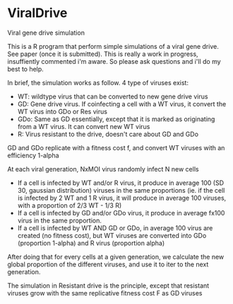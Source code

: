 # ViralDrive
Viral gene drive simulation

This is a R program that perform simple simulations of a viral gene drive. See paper (once it is submitted).
This is really a work in progress, insuffiently commented i'm aware. So please ask questions and i'll do my best to help.

In brief, the simulation works as follow.
4 type of viruses exist:
- WT: wildtype virus that can be converted to new gene drive virus
- GD: Gene drive virus. If coinfecting a cell with a WT virus, it convert the WT virus into GDo or Res virus
- GDo: Same as GD essentially, except that it is marked as originating from a WT virus. It can convert new WT virus
- R: Virus resistant to the drive, doesn't care about GD and GDo

GD and GDo replicate with a fitness cost f, and convert WT viruses with an efficiency 1-alpha

At each viral generation, NxMOI virus randomly infect N new cells
- If a cell is infected by WT and/or R virus, it produce in average 100 (SD 30, gaussian distribution) viruses in the same proportions (ie. if the cell is infected by 2 WT and 1 R virus, it will produce in average 100 viruses, with a proportion of 2/3 WT - 1/3 R) 
- If a cell is infected by GD and/or GDo virus, it produce in average fx100 virus in the same proportion. 
- If a cell is infected by WT AND GD or GDo, in average 100 virus are created (no fitness cost), but WT viruses are converted into GDo (proportion 1-alpha) and R virus (proportion alpha)

After doing that for every cells at a given generation, we calculate the new global proportion of the different viruses, and use it to iter to the next generation.  

The simulation in Resistant drive is the principle, except that resistant viruses grow with the same replicative fitness cost F as GD viruses
